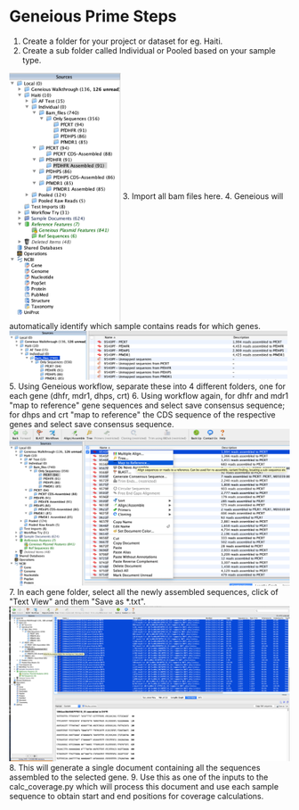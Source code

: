 # Geneious Prime Steps

1. Create a folder for your project or dataset for eg. Haiti.
2. Create a sub folder called Individual or Pooled based on your sample type.
<img src="https://github.com/MGupta313/Codon-coverage/blob/master/Geneious/Folders.png" alt="Folders" width="200" align="center"/>
3. Import all bam files here.
4. Geneious will automatically identify which sample contains reads for which genes.
<img src="https://github.com/MGupta313/Codon-coverage/blob/master/Geneious/Bam_files.png" alt="Bam_files" width="500"/>
5. Using Geneious workflow, separate these into 4 different folders, one for each gene (dhfr, mdr1, dhps, crt)
6. Using workflow again, for dhfr and mdr1 "map to reference" gene sequences and select save consensus sequence; for dhps and crt "map to reference" the CDS sequence of the respective genes and select save consensus sequence.
<img src="https://github.com/MGupta313/Codon-coverage/blob/master/Geneious/Map_to_reference.png" alt="Map_to_reference" width="600"/>
7. In each gene folder, select all the newly assembled sequences, click of "Text View" and them "Save as *.txt".
<img src="https://github.com/MGupta313/Codon-coverage/blob/master/Geneious/Saving.png" alt="Saving" width="600"/>
8. This will generate a single document containing all the sequences assembled to the selected gene.
9. Use this as one of the inputs to the calc_coverage.py which will process this document and use each sample sequence to obtain start and end positions for coverage calculations.

